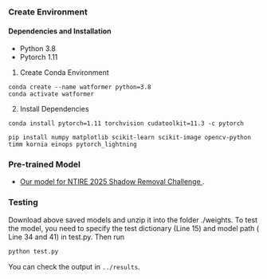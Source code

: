 
### Create Environment
#### Dependencies and Installation
- Python 3.8
- Pytorch 1.11

1. Create Conda Environment
```
conda create --name watformer python=3.8
conda activate watformer
```

2. Install Dependencies
```
conda install pytorch=1.11 torchvision cudatoolkit=11.3 -c pytorch

pip install numpy matplotlib scikit-learn scikit-image opencv-python timm kornia einops pytorch_lightning
```
### Pre-trained Model
- [Our model for NTIRE 2025 Shadow Removal Challenge ](https://drive.google.com/drive/folders/1NOVfiZWMWsfPxcphqqRRkuCuRCHZ2wim?usp=share_link).


### Testing
Download above saved models and unzip it into the folder ./weights. To test the model, you need to specify the test dictionary (Line 15) and model path ( Line 34 and 41) in test.py. Then run
```bash
python test.py 
```
You can check the output in `../results`.

